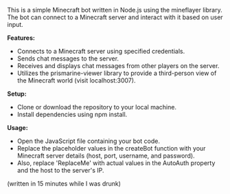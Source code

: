 This is a simple Minecraft bot written in Node.js using the mineflayer library. The bot can connect to a Minecraft server and interact with it based on user input.

**Features: <br>**
* Connects to a Minecraft server using specified credentials. <br>
* Sends chat messages to the server. <br>
* Receives and displays chat messages from other players on the server. <br>
* Utilizes the prismarine-viewer library to provide a third-person view of the Minecraft world (visit localhost:3007).

**Setup: <br>**
* Clone or download the repository to your local machine. <br>
* Install dependencies using npm install. <br>

**Usage: <br>**
* Open the JavaScript file containing your bot code. <br>
* Replace the placeholder values in the createBot function with your Minecraft server details (host, port, username, and password). <br>
* Also, replace 'ReplaceMe' with actual values in the AutoAuth property and the host to the server's IP.

(written in 15 minutes while I was drunk)
